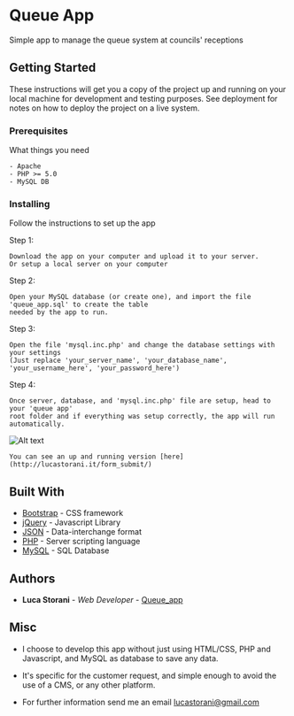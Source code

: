 # Queue App

Simple app to manage the queue system at councils' receptions

## Getting Started

These instructions will get you a copy of the project up and running on your local machine for development and testing purposes. See deployment for notes on how to deploy the project on a live system.

### Prerequisites

What things you need

```
- Apache
- PHP >= 5.0
- MySQL DB
```

### Installing

Follow the instructions to set up the app

Step 1:
```
Download the app on your computer and upload it to your server.
Or setup a local server on your computer
```

Step 2:
```
Open your MySQL database (or create one), and import the file 'queue_app.sql' to create the table
needed by the app to run.
```

Step 3:
```
Open the file 'mysql.inc.php' and change the database settings with your settings
(Just replace 'your_server_name', 'your_database_name', 'your_username_here', 'your_password_here')
```

Step 4:
```
Once server, database, and 'mysql.inc.php' file are setup, head to your 'queue app'
root folder and if everything was setup correctly, the app will run automatically.
```

![Alt text](http://lucastorani.it/form_submit/screenshot.jpg "Queue app Screenshot")

```
You can see an up and running version [here](http://lucastorani.it/form_submit/)
```

## Built With

* [Bootstrap](http://getbootstrap.com/) - CSS framework
* [jQuery](https://jquery.com/) - Javascript Library
* [JSON](www.json.org/) - Data-interchange format
* [PHP](www.php.net/) - Server scripting language
* [MySQL](www.mysql.org/) - SQL Database

## Authors

* **Luca Storani** - *Web Developer* - [Queue_app](https://github.com/anistor86/queue_app)

## Misc

* I choose to develop this app without just using HTML/CSS, PHP and Javascript,
and MySQL as database to save any data.

* It's specific for the customer request, and simple enough to avoid the use of a CMS,
or any other platform.

* For further information send me an email lucastorani@gmail.com
